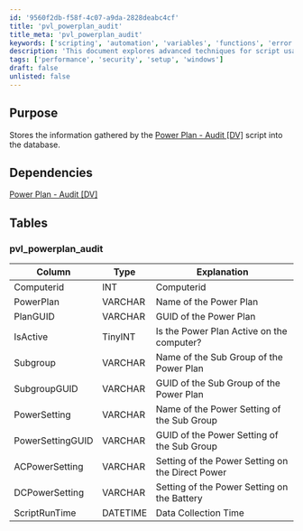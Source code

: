 ```yaml
---
id: '9560f2db-f58f-4c07-a9da-2828deabc4cf'  
title: 'pvl_powerplan_audit'  
title_meta: 'pvl_powerplan_audit'  
keywords: ['scripting', 'automation', 'variables', 'functions', 'error handling']  
description: 'This document explores advanced techniques for script usage in PowerShell, including the use of variables, functions, and error handling to create efficient and robust scripts for various tasks.'  
tags: ['performance', 'security', 'setup', 'windows']  
draft: false  
unlisted: false  
---
```


## Purpose

Stores the information gathered by the [Power Plan - Audit [DV]](../scripts/Power%20Plan%20-%20Audit%20DV.md) script into the database.

## Dependencies

[Power Plan - Audit [DV]](../scripts/Power%20Plan%20-%20Audit%20DV.md)

## Tables

### pvl_powerplan_audit


| Column            | Type      | Explanation                                      |
|-------------------|-----------|--------------------------------------------------|
| Computerid        | INT       | Computerid                                       |
| PowerPlan         | VARCHAR   | Name of the Power Plan                           |
| PlanGUID          | VARCHAR   | GUID of the Power Plan                           |
| IsActive          | TinyINT   | Is the Power Plan Active on the computer?        |
| Subgroup          | VARCHAR   | Name of the Sub Group of the Power Plan          |
| SubgroupGUID      | VARCHAR   | GUID of the Sub Group of the Power Plan          |
| PowerSetting      | VARCHAR   | Name of the Power Setting of the Sub Group       |
| PowerSettingGUID  | VARCHAR   | GUID of the Power Setting of the Sub Group       |
| ACPowerSetting    | VARCHAR   | Setting of the Power Setting on the Direct Power |
| DCPowerSetting    | VARCHAR   | Setting of the Power Setting on the Battery      |
| ScriptRunTime     | DATETIME  | Data Collection Time                             |
